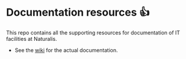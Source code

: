 Documentation resources :+1:
============================

This repo contains all the supporting resources for documentation of IT facilities at Naturalis. 

* See the [wiki](https://github.com/naturalis/openstack-docs/wiki) for the actual documentation.   
